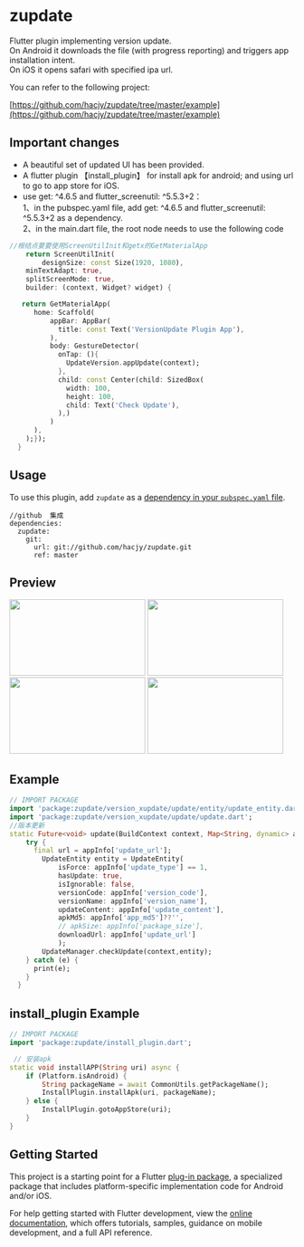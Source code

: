 # zupdate

Flutter plugin implementing version update.\
On Android it downloads the file (with progress reporting) and triggers app installation intent.\
On iOS it opens safari with specified ipa url.

You can refer to the following project:

[https://github.com/hacjy/zupdate/tree/master/example](https://github.com/hacjy/zupdate/tree/master/example)

## Important changes
* A beautiful set of updated UI has been provided.
* A flutter plugin 【install_plugin】 for install apk for android; and using url to go to app store for iOS.
* use get: ^4.6.5 and flutter_screenutil: ^5.5.3+2：\
1、in the pubspec.yaml file, add get: ^4.6.5 and flutter_screenutil: ^5.5.3+2 as a dependency.\
2、in the main.dart file, the root node needs to use the following code
``` dart
//根结点要要使用ScreenUtilInit和getx的GetMaterialApp
    return ScreenUtilInit(
        designSize: const Size(1920, 1080),
    minTextAdapt: true,
    splitScreenMode: true,
    builder: (context, Widget? widget) {

   return GetMaterialApp(
      home: Scaffold(
          appBar: AppBar(
            title: const Text('VersionUpdate Plugin App'),
          ),
          body: GestureDetector(
            onTap: (){
              UpdateVersion.appUpdate(context);
            },
            child: const Center(child: SizedBox(
              width: 100,
              height: 100,
              child: Text('Check Update'),
            ),)
          )
      ),
    );});
  }
```

## Usage

To use this plugin, add `zupdate` as a [dependency in your `pubspec.yaml` file](https://flutter.io/platform-plugins/).
```
//github  集成
dependencies:
  zupdate:
    git:
      url: git://github.com/hacjy/zupdate.git
      ref: master
```

## Preview

<img src="https://github.com/hacjy/zupdate/blob/master/example/assets/screenshot/Screenshot_20230424_111039_1.jpg" width="240" height="135"/>
<img src="https://github.com/hacjy/zupdate/blob/master/example/assets/screenshot/Screenshot_20230424_111051_2.jpg" width="240" height="135"/>
<img src="https://github.com/hacjy/zupdate/blob/master/example/assets/screenshot/Screenshot_20230424_111203_3.jpg" width="240" height="135"/>
<img src="https://github.com/hacjy/zupdate/blob/master/example/assets/screenshot/Screenshot_20230424_111236_retry.jpg" width="240" height="135"/>

## Example

``` dart
// IMPORT PACKAGE
import 'package:zupdate/version_xupdate/update/entity/update_entity.dart';
import 'package:zupdate/version_xupdate/update/update.dart';
//版本更新
static Future<void> update(BuildContext context, Map<String, dynamic> appInfo) async {
    try {
      final url = appInfo['update_url'];
        UpdateEntity entity = UpdateEntity(
            isForce: appInfo['update_type'] == 1,
            hasUpdate: true,
            isIgnorable: false,
            versionCode: appInfo['version_code'],
            versionName: appInfo['version_name'],
            updateContent: appInfo['update_content'],
            apkMd5: appInfo['app_md5']??'',
            // apkSize: appInfo['package_size'],
            downloadUrl: appInfo['update_url']
            );
        UpdateManager.checkUpdate(context,entity);
    } catch (e) {
      print(e);
    }
  }
```


## install_plugin Example

``` dart
// IMPORT PACKAGE
import 'package:zupdate/install_plugin.dart';

 // 安装apk
static void installAPP(String uri) async {
    if (Platform.isAndroid) {
        String packageName = await CommonUtils.getPackageName();
        InstallPlugin.installApk(uri, packageName);
    } else {
        InstallPlugin.gotoAppStore(uri);
    }
}
```

## Getting Started

This project is a starting point for a Flutter
[plug-in package](https://flutter.dev/developing-packages/),
a specialized package that includes platform-specific implementation code for
Android and/or iOS.

For help getting started with Flutter development, view the
[online documentation](https://flutter.dev/docs), which offers tutorials,
samples, guidance on mobile development, and a full API reference.

